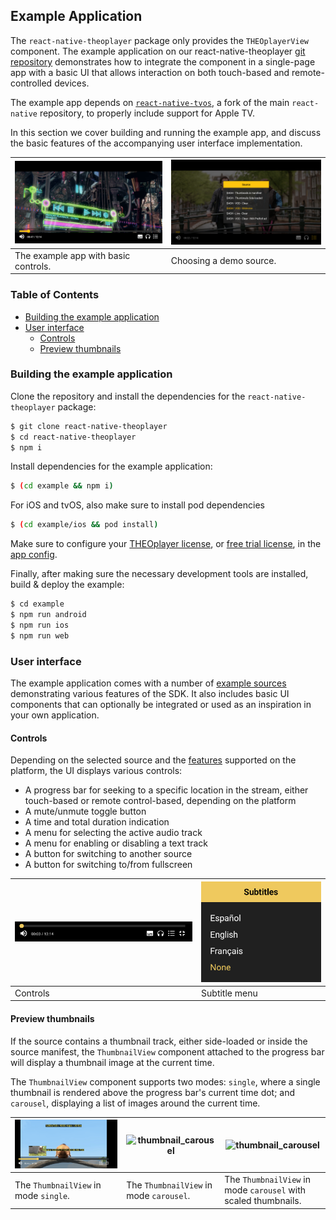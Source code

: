## Example Application

The `react-native-theoplayer` package only provides the `THEOplayerView` component.
The example application on our react-native-theoplayer
[git repository](https://github.com/THEOplayer/react-native-theoplayer/tree/develop/example) demonstrates how to integrate
the component in a single-page app with a basic UI that allows interaction on both touch-based and remote-controlled devices.

The example app depends on [`react-native-tvos`](https://github.com/react-native-tvos/react-native-tvos),
a fork of the main `react-native` repository, to properly include support for Apple TV.

In this section we cover building and running the example app, and discuss the basic features of the accompanying
user interface implementation.

| ![basic-ui](./basic-ui.png)          | ![basic-ui-source](./basic-ui-source.png) |
|--------------------------------------|-------------------------------------------|
| The example app with basic controls. | Choosing a demo source.                   |

### Table of Contents
- [Building the example application](#building-the-example-application)
- [User interface](#user-interface)
  - [Controls](#controls)
  - [Preview thumbnails](#preview-thumbnails)

### Building the example application

Clone the repository and install the dependencies for the `react-native-theoplayer` package:

```bash
$ git clone react-native-theoplayer
$ cd react-native-theoplayer
$ npm i
```

Install dependencies for the example application:

```bash
$ (cd example && npm i)
```

For iOS and tvOS, also make sure to install pod dependencies

```bash
$ (cd example/ios && pod install)
```

Make sure to configure your [THEOplayer license](https://portal.theoplayer.com/),
or [free trial license](https://www.theoplayer.com/free-trial-theoplayer?hsLang=en-us), in the [app config](../example/src/App.tsx).

Finally, after making sure the necessary development tools are installed, build & deploy the example:

```bash
$ cd example
$ npm run android
$ npm run ios
$ npm run web
```

### User interface

The example application comes with a number of [example sources](../example/src/res/sources.json) demonstrating
various features of the SDK.
It also includes basic UI components that can optionally be integrated or used as an inspiration in
your own application.

#### Controls

Depending on the selected source and the [features](./features.md) supported on the platform, the UI displays various controls:

- A progress bar for seeking to a specific location in the stream, either touch-based or remote control-based, depending on the platform
- A mute/unmute toggle button
- A time and total duration indication
- A menu for selecting the active audio track
- A menu for enabling or disabling a text track
- A button for switching to another source
- A button for switching to/from fullscreen

| ![controls](./controls.png) |   ![](./subtitles.png)  |
|-----------------------------|-----|
| Controls                    |    Subtitle menu |


#### Preview thumbnails

If the source contains a thumbnail track, either side-loaded or inside the source manifest, the
`ThumbnailView` component attached to the progress bar will display a thumbnail image at the current
time.

The `ThumbnailView` component supports two modes: `single`, where a single thumbnail is rendered above
the progress bar's current time dot; and `carousel`, displaying a list of images around the current time.

|  ![thumbnail_single](./thumbnail_single.png)   | ![thumbnail_carousel](./thumbnail_carousel.png)    | ![thumbnail_carousel](./thumbnail_carousel_scaled.png)         |
|-----|-----|----------------------------------------------------------------|
|   The `ThumbnailView` in mode `single`.  |   The `ThumbnailView` in mode `carousel`.  | The `ThumbnailView` in mode `carousel` with scaled thumbnails. |





